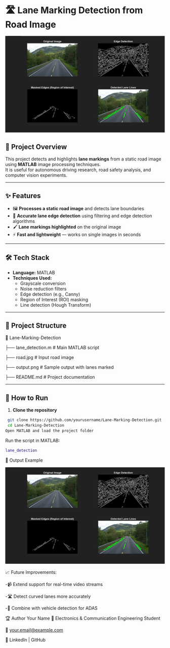 # 🛣️ Lane Marking Detection from Road Image  

<p align="center">
  <img src="output.png" width="750" alt="Lane Marking Output">
</p>

## 📌 Project Overview  
This project detects and highlights **lane markings** from a static road image using **MATLAB** image processing techniques.  
It is useful for autonomous driving research, road safety analysis, and computer vision experiments.

---

## ✨ Features  
- 🖼 **Processes a static road image** and detects lane boundaries  
- 🎯 **Accurate lane edge detection** using filtering and edge detection algorithms  
- 🖌 **Lane markings highlighted** on the original image  
- ⚡ **Fast and lightweight** — works on single images in seconds  

---

## 🛠️ Tech Stack  
- **Language:** MATLAB  
- **Techniques Used:**  
  - Grayscale conversion  
  - Noise reduction filters  
  - Edge detection (e.g., Canny)  
  - Region of Interest (ROI) masking  
  - Line detection (Hough Transform)  

---

## 📂 Project Structure  
📁 Lane-Marking-Detection

 ├── lane_detection.m # Main MATLAB script
 
 ├── road.jpg # Input road image

 ├── output.png # Sample output with lanes marked
 
 ├── README.md # Project documentation

---

## 🚀 How to Run  
1. **Clone the repository**
  ```bash 
   git clone https://github.com/yourusername/Lane-Marking-Detection.git
   cd Lane-Marking-Detection
Open MATLAB and load the project folder
```
Run the script in MATLAB:
```matlab
lane_detection
```
📸 Output Example
<p align="center"> <img src="output.png" width="700" alt="Lane Detection Example"> </p>

📈 Future Improvements:

-📹 Extend support for real-time video streams

-🛣 Detect curved lanes more accurately

-🚗 Combine with vehicle detection for ADAS

🏆 Author
Your Name
💼 Electronics & Communication Engineering Student

📧 your.email@example.com

🔗 LinkedIn | GitHub







